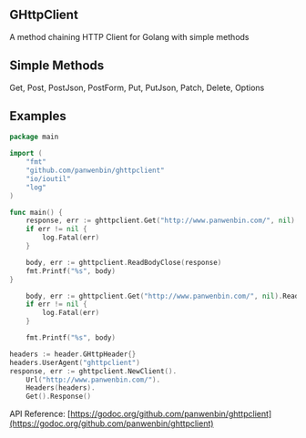 ## GHttpClient
A method chaining HTTP Client for Golang with simple methods

## Simple Methods
Get, Post, PostJson, PostForm, Put, PutJson, Patch, Delete, Options

## Examples
```go
package main

import (
	"fmt"
	"github.com/panwenbin/ghttpclient"
	"io/ioutil"
	"log"
)

func main() {
    response, err := ghttpclient.Get("http://www.panwenbin.com/", nil).Response()
    if err != nil {
        log.Fatal(err)
    }

    body, err := ghttpclient.ReadBodyClose(response)
    fmt.Printf("%s", body)
}
```

```go
    body, err := ghttpclient.Get("http://www.panwenbin.com/", nil).ReadBodyClose()
    if err != nil {
        log.Fatal(err)
    }

    fmt.Printf("%s", body)
```

```go
headers := header.GHttpHeader{}
headers.UserAgent("ghttpclient")
response, err := ghttpclient.NewClient().
    Url("http://www.panwenbin.com/").
    Headers(headers).
    Get().Response()
```

API Reference: [https://godoc.org/github.com/panwenbin/ghttpclient](https://godoc.org/github.com/panwenbin/ghttpclient)
